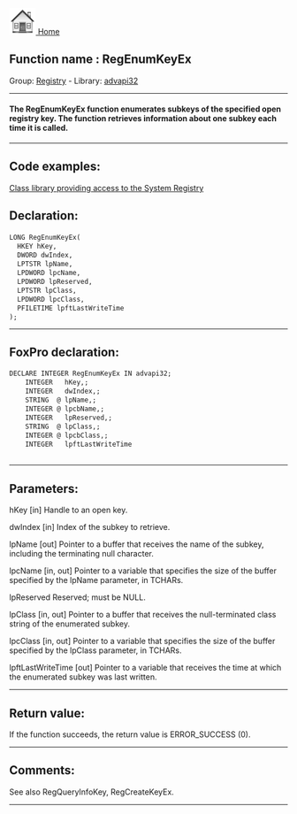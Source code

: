 [<img src="../../images/home.png"> Home ](https://github.com/VFPX/Win32API)  

## Function name : RegEnumKeyEx
Group: [Registry](../../functions_group.md#Registry)  -  Library: [advapi32](../../Libraries.md#advapi32)  
***  


#### The RegEnumKeyEx function enumerates subkeys of the specified open registry key. The function retrieves information about one subkey each time it is called.
***  


## Code examples:
[Class library providing access to the System Registry](../../samples/sample_472.md)  

## Declaration:
```foxpro  
LONG RegEnumKeyEx(
  HKEY hKey,
  DWORD dwIndex,
  LPTSTR lpName,
  LPDWORD lpcName,
  LPDWORD lpReserved,
  LPTSTR lpClass,
  LPDWORD lpcClass,
  PFILETIME lpftLastWriteTime
);  
```  
***  


## FoxPro declaration:
```foxpro  
DECLARE INTEGER RegEnumKeyEx IN advapi32;
	INTEGER   hKey,;
	INTEGER   dwIndex,;
	STRING  @ lpName,;
	INTEGER @ lpcbName,;
	INTEGER   lpReserved,;
	STRING  @ lpClass,;
	INTEGER @ lpcbClass,;
	INTEGER   lpftLastWriteTime
  
```  
***  


## Parameters:
hKey 
[in] Handle to an open key.

dwIndex 
[in] Index of the subkey to retrieve.

lpName 
[out] Pointer to a buffer that receives the name of the subkey, including the terminating null character.

lpcName 
[in, out] Pointer to a variable that specifies the size of the buffer specified by the lpName parameter, in TCHARs. 

lpReserved 
Reserved; must be NULL. 

lpClass 
[in, out] Pointer to a buffer that receives the null-terminated class string of the enumerated subkey.

lpcClass 
[in, out] Pointer to a variable that specifies the size of the buffer specified by the lpClass parameter, in TCHARs.

lpftLastWriteTime 
[out] Pointer to a variable that receives the time at which the enumerated subkey was last written.   
***  


## Return value:
If the function succeeds, the return value is ERROR_SUCCESS (0).  
***  


## Comments:
See also RegQueryInfoKey, RegCreateKeyEx.  
  
***  

